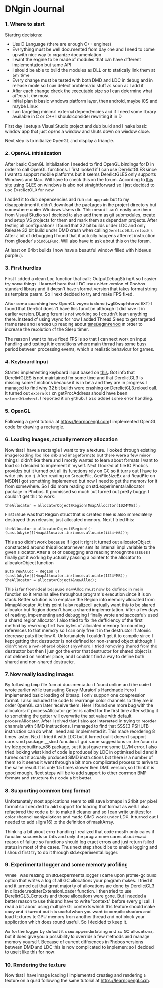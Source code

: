 # DNgin Journal

### 1. Where to start

Starting decisions:

- Use D Language (there are enough C++ engines)
- Everything must be well documented from day one and I need to come up with nice way to organize documentation
- I want the engine to be made of modules that can have different implementation but same API
- I should be able to build the modules as DLL or to statically link them at any time
- Every change must be tested with both DMD and LDC in debug and in release mode so I can detect problematic stuff as soon as I add it
- After each change check the executable size so I can determine what affects it the most
- Initial plan is basic windows platform layer, then android, maybe iOS and maybe Linux
- I am targeting minimal external dependencies and if I need some library available in C or C++ I should consider rewriting it in D

First day I setup a Visual Studio project and dub build and I make basic window app that just opens a window
and shuts down on window close.

Next step is to initialize OpenGL and display a triangle.

### 2. OpenGL Initialization
After basic OpenGL initialization I needed to find OpenGL bindings for D in order to call OpenGL functions.
I first looked if I can use DerelictGLES since I want to support mobile platforms but it seems DerelictGLES
only supports Windows and Mac. Will have to check this on the forum. According to
[this site](https://www.saschawillems.de/?page_id=1822) using GLES on windows is also not straightforward so
I just decided to use DerelictGL3 for now.

I added it to dub dependencies and run `dub upgrade` but to my disappointment it didn't download the packages
in the project directory but somewhere under Windows Users dir. This meant I can't easily use them from
Visual Studio so I decided to also add them as git submodules, create and setup VS projects for them and mark
them as dependant projects. After testing all configurations I found that 32 bit builds under LDC and only
Release 32 bit build under DMD crash when calling `DerelictGL3.reload()`. After a bit of debugging I found that
it actually happens after ret instruction from glloader's `bindGLFunc`. Will also have to ask about this on the forum.

At least on 64bit builds I now have a beautiful window filled with hideous purple :).

### 3. First hurdles
First I added a clean Log function that calls OutputDebugStringA so I easier try some things. I learned here
that LDC uses older version of Phobos standard library and it doesn't have sformat version that takes format
string as template param. So I next decided to try and make FPS fixed.

After some searching how OpenGL vsync is done (wglSwapIntervalEXT) I found that Derelict doesn't have this
function although it did have it in earlier version. DLang forum is not working so I couldn't learn anything
there. Instead of using vsync for now I added Thread.Sleep to get targeted frame rate and I ended up reading
about [timeBeginPeriod](https://randomascii.wordpress.com/2013/07/08/windows-timer-resolution-megawatts-wasted/)
in order to increase the resolution of the Sleep timer.

The reason I want to have fixed FPS is so that I can next work on input handling and testing it in conditions
where main thread has some busy period between processing events, which is realistic behaviour for games.

### 4. Keyboard Input
Started implementing keyboard input based on [this](https://blog.molecular-matters.com/2011/09/05/properly-handling-keyboard-input/).
Got info that DerelictGLES is not maintained for some time and that DerelictGL3 is missing some functions because
it is in beta and they are in progress. I managed to find why 32 bit builds were crashing on DerelictGL3.reload call.
It turned out `extern(C)` on getProcAddress should have been `extern(Windows)`. I reported it on github.
I also added some error handling.

### 5. OpenGL
Following a great tutorial at https://learnopengl.com I implemented OpenGL code for drawing a rectangle.

### 6. Loading images, actually memory allocation
Now that I have a rectangle I want to try a texture. I looked through existing image loading libs like
dlib and imageformats but there were a few minor things I didn't like there and I mostly wanted to learn
about formats I want to load so I decided to implement it myself. Next I looked at file IO Phobos provides
but it turned out all its functions rely on GC so it turns out I have to write this too :). After reading
on CreateFile, GetFileSizeEx and ReadFile on MSDN I got something implemented but now I need to get the
memory for it from somewhere. So I did more reading on std.experimental.allocator package in Phobos. It
promissed so much but turned out pretty buggy. I couldn't get this to work:
```
theAllocator = allocatorObject(Region!MmapAllocator(1024*MB));
```
First issue was that Region struct that is created here is also immediatelly destroyed thus releasing
just allocated memory. Next I tried this:
```
theAllocator = allocatorObject(Region!()(cast(ubyte[])MmapAllocator.instance.allocate(1024*MB)));
```
This also didn't work because if I got it right it turned out allocatorObject constructed around
this allocator never sets its internal impl variable to the given allocator. After a lot of debugging
and reading through the issues I finally got it working by actually passing a pointer to the allocator
to allocatorObject function:
```
auto newAlloc = Region!()(cast(ubyte[])MmapAllocator.instance.allocate(1024*MB));
theAllocator = allocatorObject(&newAlloc);
```
This is far from ideal because newAlloc must now be defined in main function so it remains alive throughout
program's execution since it is on stack. Better solution is to emplace the Region into memory allocated 
from MmapAllocator. At this point I also realized I actually want this to be shared allocator but Region
doesn't have a shared implementation. After a few days of reading, implementing and debugging I finally
wrote and succesfuly used a shared region allocator. I also tried to fix the defficiency of the first method
by reserving first two bytes of allocated memory for counting references to that memory so I can only free
it in the destructor if atomic decrease puts it bellow 0. Unfortunately I couldn't get it to compile since
I kept getting that destructor is not defined for non-shared object although I didn't have a non-shared
object anywhere. I tried removing shared from the destructor but then I just got the error that destructor
for shared object is not defined on another place, and I couldn't find a way to define both shared and
non-shared destructor.

### 7. Now really loading images
By following bmp file format documentation I found online and the code I wrote earlier while translating
Casey Muratori's Handmade Hero I implemented basic loading of bitmap. I only support one compression format.
I also included the code to rearrange color channels so they are in order OpenGL can later receive them.
Here I found one more bug with the allocators: if processAllocator getter is called for the first time after
setting it to something the getter will overwrite the set value with default processAllocator. After I
solved that I also got interested in trying to reorder channels with SIMD instructions. I managed to find
that SSSE3 PSHUFB instruction can do what I need and implemented it. This made reordering 8 times faster.
Next I tried it with LDC but it turned out it doesn't support core.simd package __simd function. I got
some suggestions on the forum to try ldc.gccbuiltins_x86 package, but it just gave me some LLVM error. I
also tried looking what kind of code is produced by LDC in optimized build and it turned out it actually
produced SIMD instructions but there is a number of them so it seems it went through a bit more complicated
process to arrive to the same result. It is only 1.5 times slower then DMD version, so I think it is good
enough. Next steps will be to add support to other common BMP formats and structure this code a bit better.

### 8. Supporting common bmp format
Unfortunately most applications seem to still save bitmaps in 24bit per pixel format so I decided to add
support for loading that format as well. I also refactored the code a bit to make it cleaner and so I can
write unittest for color channel manipulations and made SIMD work under LDC. It turned out I needed to add
align(16) to the definition of maskArray.

Thinking a bit about error handling I realized that code mostly only cares if function succeeds or fails
and only the programmer cares about exact reason of failure so functions should log exact errors and just
return failed status in most of the cases. Thus next step should be to enable logging and I should first
try to do it through std.experimental.logger.

### 9. Experimental logger and some memory profiling
While I was reading on std.experimenta.logger I came upon profile-gc build option that writes a log of all
GC allocations your program makes. I tried it and it turned out that great majority of allocations are
done by DerelictGL3 in glloader.registerExtensionLoader function. I then tried to use DerelictGL3_Contexts
and those allocations were gone. But I needed a better reason to use this and have to write "context."
before every gl call. I read a bit about using multiple GL contexts which this feature should make easy
and it turned out it is useful when you want to compile shaders and load textures to GPU memory from
another thread and not block your application which does sound useful. So I decided to keep it.

As for the logger by default it uses appender!string and so GC allocations, but it does give you a
possibility to override a few methods and manage memory yourself. Because of current differences in Phobos
versions between DMD and LDC this is now complicated to implement so I decided to use it like this for now.

### 10. Rendering the texture
Now that I have image loading I implemented creating and rendering a texture on a quad following the same
tutorial at https://learnopengl.com.